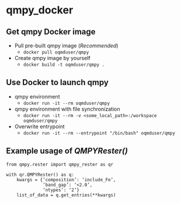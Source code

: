 # qmpy_docker

## Get qmpy Docker image 
- Pull pre-built qmpy image (_Recommended_)
  - `docker pull oqmduser/qmpy`
- Create qmpy image by yourself
  - `docker build -t oqmduser/qmpy .`
  
## Use Docker to launch qmpy
  - qmpy environment
    - `docker run -it --rm oqmduser/qmpy`
  - qmpy environment with file synchronization
    - `docker run -it --rm -v <some_local_path>:/workspace oqmduser/qmpy`
  - Overwrite entrypoint 
    - `docker run -it --rm --entrypoint "/bin/bash" oqmduser/qmpy`

## Example usage of _QMPYRester()_
```
from qmpy.rester import qmpy_rester as qr

with qr.QMPYRester() as q:
    kwargs = {‘composition’: ‘include_Fe’,
              ‘band_gap’: ‘<2.0’,
              ‘ntypes’: ‘2’}
    list_of_data = q.get_entries(**kwargs)
```
